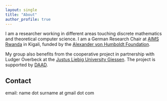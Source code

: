 ```yaml
---
layout: single
title: "About"
author_profile: true
---
```


I am a researcher working in different areas touching discrete mathematics and theoretical
computer science. I am a German Research Chair at [AIMS Rwanda](https://aims.ac.rw) in Kigali, funded by the
[Alexander von Humboldt Foundation](https://www.humboldt-foundation.de/en/).

My group also benefits from the cooperative project in partnership with Ludger Overbeck at the [Justus Liebig University Giessen](https://www.uni-giessen.de/en/index).
The project is supported by [DAAD](https://www.daad.de/en/).


## Contact
email: name dot surname at gmail dot com

